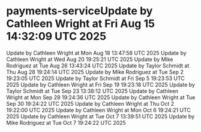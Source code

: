 # payments-serviceUpdate by Cathleen Wright at Fri Aug 15 14:32:09 UTC 2025
Update by Cathleen Wright at Mon Aug 18 13:47:58 UTC 2025
Update by Cathleen Wright at Wed Aug 20 19:25:21 UTC 2025
Update by Mike Rodriguez at Tue Aug 26 13:43:24 UTC 2025
Update by Taylor Schmidt at Thu Aug 28 19:24:14 UTC 2025
Update by Mike Rodriguez at Tue Sep  2 19:23:05 UTC 2025
Update by Taylor Schmidt at Fri Sep  5 19:23:53 UTC 2025
Update by Cathleen Wright at Fri Sep 19 19:23:18 UTC 2025
Update by Taylor Schmidt at Tue Sep 23 13:38:12 UTC 2025
Update by Cathleen Wright at Mon Sep 29 19:24:36 UTC 2025
Update by Cathleen Wright at Tue Sep 30 19:24:22 UTC 2025
Update by Cathleen Wright at Thu Oct  2 19:22:00 UTC 2025
Update by Cathleen Wright at Mon Oct  6 19:24:21 UTC 2025
Update by Cathleen Wright at Tue Oct  7 13:39:51 UTC 2025
Update by Mike Rodriguez at Tue Oct  7 19:24:22 UTC 2025

